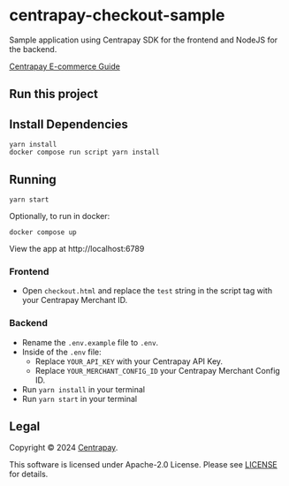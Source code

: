 # centrapay-checkout-sample

Sample application using Centrapay SDK for the frontend and NodeJS for the backend.

[Centrapay E-commerce Guide](https://docs.centrapay.com/guides/ecommerce-website/)

## Run this project

## Install Dependencies

```
yarn install
docker compose run script yarn install
```

## Running

```
yarn start
```

Optionally, to run in docker:
```
docker compose up
```

View the app at http://localhost:6789

### Frontend

- Open `checkout.html` and replace the `test` string in the script tag with your Centrapay Merchant ID.

### Backend

- Rename the `.env.example` file to `.env`.
- Inside of the `.env` file:
  - Replace `YOUR_API_KEY` with your Centrapay API Key.
  - Replace `YOUR_MERCHANT_CONFIG_ID` your Centrapay Merchant Config ID.
- Run `yarn install` in your terminal
- Run `yarn start` in your terminal

## Legal

Copyright © 2024 [Centrapay][].

This software is licensed under Apache-2.0 License. Please see [LICENSE](/LICENSE) for details.

[Centrapay]: https://centrapay.com/
